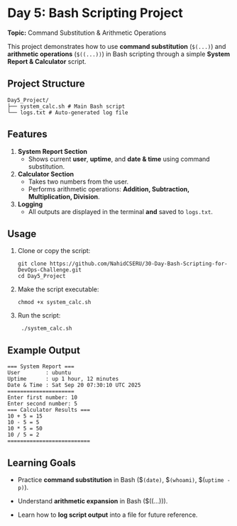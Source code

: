 # Day 5: Bash Scripting Project 
**Topic:** Command Substitution & Arithmetic Operations  

This project demonstrates how to use **command substitution** (`$(...)`) and **arithmetic operations** (`$((...))`) in Bash scripting through a simple **System Report & Calculator** script.  


## Project Structure
```
Day5_Project/
├── system_calc.sh # Main Bash script
└── logs.txt # Auto-generated log file
```

## Features
1. **System Report Section**  
   - Shows current **user**, **uptime**, and **date & time** using command substitution.  
2. **Calculator Section**  
   - Takes two numbers from the user.  
   - Performs arithmetic operations: **Addition, Subtraction, Multiplication, Division**.  
3. **Logging**  
   - All outputs are displayed in the terminal **and** saved to `logs.txt`.  

##  Usage
1. Clone or copy the script:
   ```
   git clone https://github.com/NahidCSERU/30-Day-Bash-Scripting-for-DevOps-Challenge.git
   cd Day5_Project
   ```
2. Make the script executable:
    ```
    chmod +x system_calc.sh
    ```
3. Run the script:
   ```
    ./system_calc.sh
   ```
## Example Output
```
=== System Report ===
User        : ubuntu
Uptime      : up 1 hour, 12 minutes
Date & Time : Sat Sep 20 07:30:10 UTC 2025
=====================
Enter first number: 10
Enter second number: 5
=== Calculator Results ===
10 + 5 = 15
10 - 5 = 5
10 * 5 = 50
10 / 5 = 2
==========================
```
## Learning Goals

- Practice **command substitution** in Bash ($`(date)`, $`(whoami)`, $(`uptime -p)`).

- Understand **arithmetic expansion** in Bash ($((...))).

- Learn how to **log script output** into a file for future reference.
